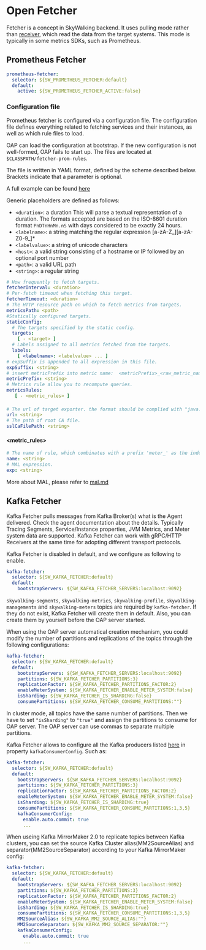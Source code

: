 # Open Fetcher
Fetcher is a concept in SkyWalking backend. It uses pulling mode rather than [receiver](backend-receivers.md), which
read the data from the target systems. This mode is typically in some metrics SDKs, such as Prometheus.

## Prometheus Fetcher
```yaml
prometheus-fetcher:
  selector: ${SW_PROMETHEUS_FETCHER:default}
  default:
    active: ${SW_PROMETHEUS_FETCHER_ACTIVE:false}
```

### Configuration file
Prometheus fetcher is configured via a configuration file. The configuration file defines everything related to fetching
 services and their instances, as well as which rule files to load.

OAP can load the configuration at bootstrap. If the new configuration is not well-formed, OAP fails to start up. The files
are located at `$CLASSPATH/fetcher-prom-rules`.

The file is written in YAML format, defined by the scheme described below. Brackets indicate that a parameter is optional.

A full example can be found [here](../../../../oap-server/server-bootstrap/src/main/resources/fetcher-prom-rules/self.yaml)

Generic placeholders are defined as follows:

 * `<duration>`: a duration This will parse a textual representation of a duration. The formats accepted are based on
                 the ISO-8601 duration format `PnDTnHnMn.nS` with days considered to be exactly 24 hours.
 * `<labelname>`: a string matching the regular expression \[a-zA-Z_\]\[a-zA-Z0-9_\]*
 * `<labelvalue>`: a string of unicode characters
 * `<host>`: a valid string consisting of a hostname or IP followed by an optional port number
 * `<path>`: a valid URL path
 * `<string>`: a regular string

```yaml
# How frequently to fetch targets.
fetcherInterval: <duration>
# Per-fetch timeout when fetching this target.
fetcherTimeout: <duration>
# The HTTP resource path on which to fetch metrics from targets.
metricsPath: <path>
#Statically configured targets.
staticConfig:
  # The targets specified by the static config.
  targets:
    [ - <target> ]
  # Labels assigned to all metrics fetched from the targets.
  labels:
    [ <labelname>: <labelvalue> ... ]
# expSuffix is appended to all expression in this file.
expSuffix: <string>
# insert metricPrefix into metric name:  <metricPrefix>_<raw_metric_name>
metricPrefix: <string>
# Metrics rule allow you to recompute queries.
metricsRules:
   [ - <metric_rules> ]
```

#### <target>

```yaml
# The url of target exporter. the format should be complied with "java.net.URI"
url: <string>
# The path of root CA file.
sslCaFilePath: <string>
```

#### <metric_rules>

```yaml
# The name of rule, which combinates with a prefix 'meter_' as the index/table name in storage.
name: <string>
# MAL expression.
exp: <string>
```

More about MAL, please refer to [mal.md](../../concepts-and-designs/mal.md)

## Kafka Fetcher

Kafka Fetcher pulls messages from Kafka Broker(s) what is the Agent delivered. Check the agent documentation about the details. Typically Tracing Segments, Service/Instance properties, JVM Metrics, and Meter system data are supported.  Kafka Fetcher can work with gRPC/HTTP Receivers at the same time for adopting different transport protocols.

Kafka Fetcher is disabled in default, and we configure as following to enable.

```yaml
kafka-fetcher:
  selector: ${SW_KAFKA_FETCHER:default}
  default:
    bootstrapServers: ${SW_KAFKA_FETCHER_SERVERS:localhost:9092}
```

`skywalking-segments`, `skywalking-metrics`, `skywalking-profile`, `skywalking-managements` and `skywalking-meters` topics are required by `kafka-fetcher`.
If they do not exist, Kafka Fetcher will create them in default. Also, you can create them by yourself before the OAP server started.

When using the OAP server automatical creation mechanism, you could modify the number of partitions and replications of the topics through the following configurations:

```yaml
kafka-fetcher:
  selector: ${SW_KAFKA_FETCHER:default}
  default:
    bootstrapServers: ${SW_KAFKA_FETCHER_SERVERS:localhost:9092}
    partitions: ${SW_KAFKA_FETCHER_PARTITIONS:3}
    replicationFactor: ${SW_KAFKA_FETCHER_PARTITIONS_FACTOR:2}
    enableMeterSystem: ${SW_KAFKA_FETCHER_ENABLE_METER_SYSTEM:false}
    isSharding: ${SW_KAFKA_FETCHER_IS_SHARDING:false}
    consumePartitions: ${SW_KAFKA_FETCHER_CONSUME_PARTITIONS:""}
```

In cluster mode, all topics have the same number of partitions. Then we have to set `"isSharding"` to `"true"` and assign the partitions to consume for OAP server. The OAP server can use commas to separate multiple partitions.

Kafka Fetcher allows to configure all the Kafka producers listed [here](http://kafka.apache.org/24/documentation.html#consumerconfigs) in property `kafkaConsumerConfig`. Such as:
```yaml
kafka-fetcher:
  selector: ${SW_KAFKA_FETCHER:default}
  default:
    bootstrapServers: ${SW_KAFKA_FETCHER_SERVERS:localhost:9092}
    partitions: ${SW_KAFKA_FETCHER_PARTITIONS:3}
    replicationFactor: ${SW_KAFKA_FETCHER_PARTITIONS_FACTOR:2}
    enableMeterSystem: ${SW_KAFKA_FETCHER_ENABLE_METER_SYSTEM:false}
    isSharding: ${SW_KAFKA_FETCHER_IS_SHARDING:true}
    consumePartitions: ${SW_KAFKA_FETCHER_CONSUME_PARTITIONS:1,3,5}
    kafkaConsumerConfig:
      enable.auto.commit: true
      ...
```

When useing Kafka MirrorMaker 2.0 to replicate topics between Kafka clusters, you can set the source Kafka Cluster alias(MM2SourceAlias) and separator(MM2SourceSeparator) according to your Kafka MirrorMaker config:
```yaml
kafka-fetcher:
  selector: ${SW_KAFKA_FETCHER:default}
  default:
    bootstrapServers: ${SW_KAFKA_FETCHER_SERVERS:localhost:9092}
    partitions: ${SW_KAFKA_FETCHER_PARTITIONS:3}
    replicationFactor: ${SW_KAFKA_FETCHER_PARTITIONS_FACTOR:2}
    enableMeterSystem: ${SW_KAFKA_FETCHER_ENABLE_METER_SYSTEM:false}
    isSharding: ${SW_KAFKA_FETCHER_IS_SHARDING:true}
    consumePartitions: ${SW_KAFKA_FETCHER_CONSUME_PARTITIONS:1,3,5}
    MM2SourceAlias: ${SW_KAFKA_MM2_SOURCE_ALIAS:""}
    MM2SourceSeparator: ${SW_KAFKA_MM2_SOURCE_SEPARATOR:""}
    kafkaConsumerConfig:
      enable.auto.commit: true
      ...
```

